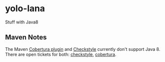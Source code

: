 yolo-lana
=========

Stuff with Java8

Maven Notes
-----------

The Maven [Cobertura plugin](http://mojo.codehaus.org/cobertura-maven-plugin/) and 
[Checkstyle](http://maven.apache.org/plugins/maven-checkstyle-plugin/index.html) currently don't
support Java 8. There are open tickets for both: [checkstyle](https://github.com/checkstyle/checkstyle/issues/10), [cobertura](http://jira.codehaus.org/browse/MCOBERTURA-187).

